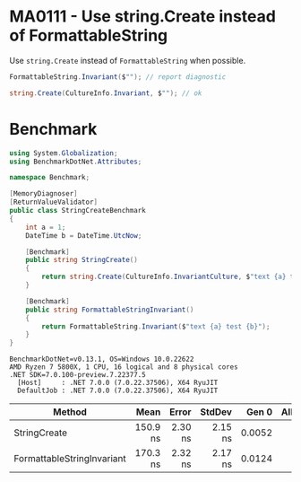 # MA0111 - Use string.Create instead of FormattableString

Use `string.Create` instead of `FormattableString` when possible.

````c#
FormattableString.Invariant($""); // report diagnostic

string.Create(CultureInfo.Invariant, $""); // ok
````

# Benchmark

````c#
using System.Globalization;
using BenchmarkDotNet.Attributes;

namespace Benchmark;

[MemoryDiagnoser]
[ReturnValueValidator]
public class StringCreateBenchmark
{
    int a = 1;
    DateTime b = DateTime.UtcNow;

    [Benchmark]
    public string StringCreate()
    {
        return string.Create(CultureInfo.InvariantCulture, $"text {a} test {b}");
    }

    [Benchmark]
    public string FormattableStringInvariant()
    {
        return FormattableString.Invariant($"text {a} test {b}");
    }
}
````

````
BenchmarkDotNet=v0.13.1, OS=Windows 10.0.22622
AMD Ryzen 7 5800X, 1 CPU, 16 logical and 8 physical cores
.NET SDK=7.0.100-preview.7.22377.5
  [Host]     : .NET 7.0.0 (7.0.22.37506), X64 RyuJIT
  DefaultJob : .NET 7.0.0 (7.0.22.37506), X64 RyuJIT
````

|                     Method |     Mean |   Error |  StdDev |  Gen 0 | Allocated |
|--------------------------- |---------:|--------:|--------:|-------:|----------:|
|               StringCreate | 150.9 ns | 2.30 ns | 2.15 ns | 0.0052 |      88 B |
| FormattableStringInvariant | 170.3 ns | 2.32 ns | 2.17 ns | 0.0124 |     208 B |
